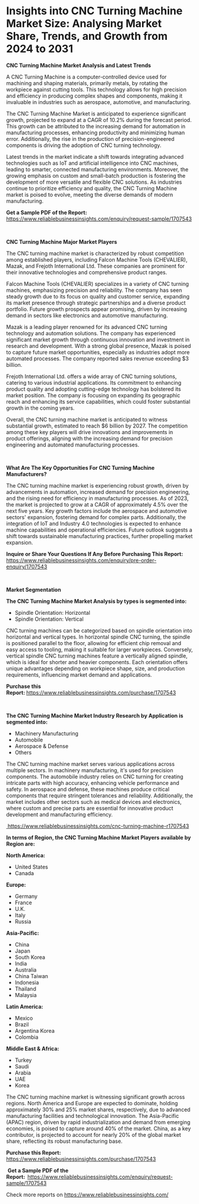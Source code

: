 <p><h1>Insights into CNC Turning Machine Market Size: Analysing Market Share, Trends, and Growth from 2024 to 2031</h1></p><p><strong>CNC Turning Machine Market Analysis and Latest Trends</strong></p>
<p><p>A CNC Turning Machine is a computer-controlled device used for machining and shaping materials, primarily metals, by rotating the workpiece against cutting tools. This technology allows for high precision and efficiency in producing complex shapes and components, making it invaluable in industries such as aerospace, automotive, and manufacturing.</p><p>The CNC Turning Machine Market is anticipated to experience significant growth, projected to expand at a CAGR of 10.2% during the forecast period. This growth can be attributed to the increasing demand for automation in manufacturing processes, enhancing productivity and minimizing human error. Additionally, the rise in the production of precision-engineered components is driving the adoption of CNC turning technology.</p><p>Latest trends in the market indicate a shift towards integrating advanced technologies such as IoT and artificial intelligence into CNC machines, leading to smarter, connected manufacturing environments. Moreover, the growing emphasis on custom and small-batch production is fostering the development of more versatile and flexible CNC solutions. As industries continue to prioritize efficiency and quality, the CNC Turning Machine market is poised to evolve, meeting the diverse demands of modern manufacturing.</p></p>
<p><strong>Get a Sample PDF of the Report:&nbsp;</strong> <a href="https://www.reliablebusinessinsights.com/enquiry/request-sample/1707543?utm_campaign=1950&utm_medium=2&utm_source=Github&utm_content=ia&utm_term=27122024&utm_id=cnc-turning-machine">https://www.reliablebusinessinsights.com/enquiry/request-sample/1707543</a></p>
<p>&nbsp;</p>
<p><strong>CNC Turning Machine Major Market Players</strong></p>
<p><p>The CNC turning machine market is characterized by robust competition among established players, including Falcon Machine Tools (CHEVALIER), Mazak, and Frejoth International Ltd. These companies are prominent for their innovative technologies and comprehensive product ranges.</p><p>Falcon Machine Tools (CHEVALIER) specializes in a variety of CNC turning machines, emphasizing precision and reliability. The company has seen steady growth due to its focus on quality and customer service, expanding its market presence through strategic partnerships and a diverse product portfolio. Future growth prospects appear promising, driven by increasing demand in sectors like electronics and automotive manufacturing.</p><p>Mazak is a leading player renowned for its advanced CNC turning technology and automation solutions. The company has experienced significant market growth through continuous innovation and investment in research and development. With a strong global presence, Mazak is poised to capture future market opportunities, especially as industries adopt more automated processes. The company reported sales revenue exceeding $3 billion.</p><p>Frejoth International Ltd. offers a wide array of CNC turning solutions, catering to various industrial applications. Its commitment to enhancing product quality and adopting cutting-edge technology has bolstered its market position. The company is focusing on expanding its geographic reach and enhancing its service capabilities, which could foster substantial growth in the coming years.</p><p>Overall, the CNC turning machine market is anticipated to witness substantial growth, estimated to reach $6 billion by 2027. The competition among these key players will drive innovations and improvements in product offerings, aligning with the increasing demand for precision engineering and automated manufacturing processes.</p></p>
<p>&nbsp;</p>
<p><strong>What Are The Key Opportunities For CNC Turning Machine Manufacturers?</strong></p>
<p><p>The CNC turning machine market is experiencing robust growth, driven by advancements in automation, increased demand for precision engineering, and the rising need for efficiency in manufacturing processes. As of 2023, the market is projected to grow at a CAGR of approximately 4.5% over the next five years. Key growth factors include the aerospace and automotive sectors' expansion, fostering demand for complex parts. Additionally, the integration of IoT and Industry 4.0 technologies is expected to enhance machine capabilities and operational efficiencies. Future outlook suggests a shift towards sustainable manufacturing practices, further propelling market expansion.</p></p>
<p><strong>Inquire or Share Your Questions If Any Before Purchasing This Report:</strong> <a href="https://www.reliablebusinessinsights.com/enquiry/pre-order-enquiry/1707543?utm_campaign=1950&utm_medium=2&utm_source=Github&utm_content=ia&utm_term=27122024&utm_id=cnc-turning-machine">https://www.reliablebusinessinsights.com/enquiry/pre-order-enquiry/1707543</a></p>
<p>&nbsp;</p>
<p><strong>Market Segmentation</strong></p>
<p><strong>The CNC Turning Machine Market Analysis by types is segmented into:</strong></p>
<p><ul><li>Spindle Orientation: Horizontal</li><li>Spindle Orientation: Vertical</li></ul></p>
<p><p>CNC turning machines can be categorized based on spindle orientation into horizontal and vertical types. In horizontal spindle CNC turning, the spindle is positioned parallel to the floor, allowing for efficient chip removal and easy access to tooling, making it suitable for larger workpieces. Conversely, vertical spindle CNC turning machines feature a vertically aligned spindle, which is ideal for shorter and heavier components. Each orientation offers unique advantages depending on workpiece shape, size, and production requirements, influencing market demand and applications.</p></p>
<p><strong>Purchase this Report:&nbsp;</strong><a href="https://www.reliablebusinessinsights.com/purchase/1707543?utm_campaign=1950&utm_medium=2&utm_source=Github&utm_content=ia&utm_term=27122024&utm_id=cnc-turning-machine">https://www.reliablebusinessinsights.com/purchase/1707543</a></p>
<p>&nbsp;</p>
<p><strong>The CNC Turning Machine Market Industry Research by Application is segmented into:</strong></p>
<p><ul><li>Machinery Manufacturing</li><li>Automobile</li><li>Aerospace & Defense</li><li>Others</li></ul></p>
<p><p>The CNC turning machine market serves various applications across multiple sectors. In machinery manufacturing, it's used for precision components. The automobile industry relies on CNC turning for creating intricate parts with high accuracy, enhancing vehicle performance and safety. In aerospace and defense, these machines produce critical components that require stringent tolerances and reliability. Additionally, the market includes other sectors such as medical devices and electronics, where custom and precise parts are essential for innovative product development and manufacturing efficiency.</p></p>
<p><a href="https://www.reliablebusinessinsights.com/cnc-turning-machine-r1707543?utm_campaign=1950&utm_medium=2&utm_source=Github&utm_content=ia&utm_term=27122024&utm_id=cnc-turning-machine">&nbsp;https://www.reliablebusinessinsights.com/cnc-turning-machine-r1707543</a></p>
<p><strong>In terms of Region, the CNC Turning Machine Market Players available by Region are:</strong></p>
<p>
    <p> <strong> North America: </strong>
        <ul>
            <li>United States</li>
            <li>Canada</li>
        </ul>
        </p> 
    <p> <strong> Europe: </strong>
        <ul>
            <li>Germany</li>
            <li>France</li>
            <li>U.K.</li>
            <li>Italy</li>
            <li>Russia</li>
        </ul>
        </p> 
    <p> <strong> Asia-Pacific: </strong>
        <ul>
            <li>China</li>
            <li>Japan</li>
            <li>South Korea</li>
            <li>India</li>
            <li>Australia</li>
            <li>China Taiwan</li>
            <li>Indonesia</li>
            <li>Thailand</li>
            <li>Malaysia</li>
        </ul>
        </p> 
    <p> <strong> Latin America: </strong>
        <ul>
            <li>Mexico</li>
            <li>Brazil</li>
            <li>Argentina Korea</li>
            <li>Colombia</li>
        </ul>
        </p> 
    <p> <strong> Middle East & Africa: </strong>
        <ul>
            <li>Turkey</li>
            <li>Saudi</li>
            <li>Arabia</li>
            <li>UAE</li>
            <li>Korea</li>
        </ul>
    </p>
    </p>
<p><p>The CNC turning machine market is witnessing significant growth across regions. North America and Europe are expected to dominate, holding approximately 30% and 25% market shares, respectively, due to advanced manufacturing facilities and technological innovation. The Asia-Pacific (APAC) region, driven by rapid industrialization and demand from emerging economies, is poised to capture around 40% of the market. China, as a key contributor, is projected to account for nearly 20% of the global market share, reflecting its robust manufacturing base.</p></p>
<p><strong>Purchase this Report: </strong><a href="https://www.reliablebusinessinsights.com/purchase/1707543?utm_campaign=1950&utm_medium=2&utm_source=Github&utm_content=ia&utm_term=27122024&utm_id=cnc-turning-machine">https://www.reliablebusinessinsights.com/purchase/1707543</a></p>
<p>&nbsp;<strong>Get a Sample PDF of the Report:&nbsp;&nbsp;</strong><a href="https://www.reliablebusinessinsights.com/enquiry/request-sample/1707543?utm_campaign=1950&utm_medium=2&utm_source=Github&utm_content=ia&utm_term=27122024&utm_id=cnc-turning-machine">https://www.reliablebusinessinsights.com/enquiry/request-sample/1707543</a></p>
<p><strong></strong></p>
<p>Check more reports on <a href="https://www.reliablebusinessinsights.com/?utm_campaign=1950&utm_medium=2&utm_source=Github&utm_content=ia&utm_term=27122024&utm_id=cnc-turning-machine">https://www.reliablebusinessinsights.com/</a></p>